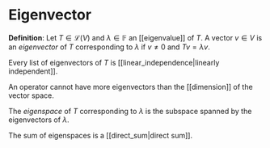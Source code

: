 # Eigenvector
**Definition**: Let $T \in \mathcal{L}(V)$ and $\lambda \in \mathbb{F}$ an [[eigenvalue]] of $T$. A vector $v \in V$ is an *eigenvector* of $T$ corresponding to $\lambda$ if $v \neq 0$ and $Tv = \lambda v$.

Every list of eigenvectors of $T$ is [[linear_independence|linearly independent]].

An operator cannot have more eigenvectors than the [[dimension]] of the vector space.

The *eigenspace* of $T$ corresponding to $\lambda$ is the subspace spanned by the eigenvectors of $\lambda$.

The sum of eigenspaces is a [[direct_sum|direct sum]].